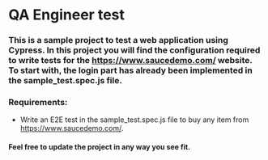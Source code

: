 # QA Engineer test

### This is a sample project to test a web application using Cypress. In this project you will find the configuration required to write tests for the https://www.saucedemo.com/ website. To start with, the login part has already been implemented in the sample_test.spec.js file.

### Requirements:

- Write an E2E test in the sample_test.spec.js file to buy any item from https://www.saucedemo.com/.

#### Feel free to update the project in any way you see fit.